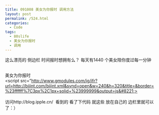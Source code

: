 ```yaml
---
title: 091008 美女为你报时 调用方法
layout: post
permalink: /524.html
categories:
  - Code
tags:
  - 80slife
  - 美女为你报时
  - 调用
---
```

 这么漂亮的 侧边栏 时间报时想拥有么？ 每天有1440 个美女陪你度过每一分钟 <div id=&#8221;sidebar_in&#8221;>        <div id=&#8221;text-501555734&#8243;>美女为你报时   <div><script src=&#8221;http://www.gmodules.com/ig/ifr?url=http://bijint.com/bijint.xml&synd=open&w=240&h=320&title=&border=%23ffffff%7C3px%2C1px+solid+%23999999&output=js&#8221;></script></div>   </div> 访问http://blog.ipple.cn/  看到的 看了下代码 就这些 放在自己的 边栏里就可以了：）